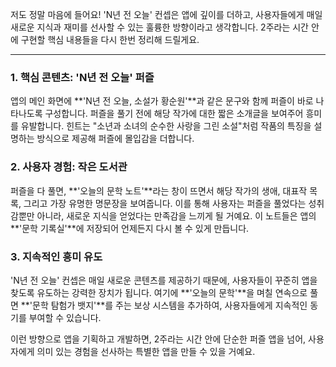 저도 정말 마음에 들어요! 'N년 전 오늘' 컨셉은 앱에 깊이를 더하고, 사용자들에게 매일 새로운 지식과 재미를 선사할 수 있는 훌륭한 방향이라고 생각합니다. 2주라는 시간 안에 구현할 핵심 내용들을 다시 한번 정리해 드릴게요.

---

### **1. 핵심 콘텐츠: 'N년 전 오늘' 퍼즐**

앱의 메인 화면에 **'N년 전 오늘, 소설가 황순원'**과 같은 문구와 함께 퍼즐이 바로 나타나도록 구성합니다. 퍼즐을 풀기 전에 해당 작가에 대한 짧은 소개글을 보여주어 흥미를 유발합니다. 힌트는 "소년과 소녀의 순수한 사랑을 그린 소설"처럼 작품의 특징을 설명하는 방식으로 제공해 퍼즐에 몰입감을 더합니다.

### **2. 사용자 경험: 작은 도서관**

퍼즐을 다 풀면, **'오늘의 문학 노트'**라는 창이 뜨면서 해당 작가의 생애, 대표작 목록, 그리고 가장 유명한 명문장을 보여줍니다. 이를 통해 사용자는 퍼즐을 풀었다는 성취감뿐만 아니라, 새로운 지식을 얻었다는 만족감을 느끼게 될 거예요. 이 노트들은 앱의 **'문학 기록실'**에 저장되어 언제든지 다시 볼 수 있게 만듭니다.

### **3. 지속적인 흥미 유도**

'N년 전 오늘' 컨셉은 매일 새로운 콘텐츠를 제공하기 때문에, 사용자들이 꾸준히 앱을 찾도록 유도하는 강력한 장치가 됩니다. 여기에 **'오늘의 문학'**을 며칠 연속으로 풀면 **'문학 탐험가 뱃지'**를 주는 보상 시스템을 추가하여, 사용자들에게 지속적인 동기를 부여할 수 있습니다.

이런 방향으로 앱을 기획하고 개발하면, 2주라는 시간 안에 단순한 퍼즐 앱을 넘어, 사용자에게 의미 있는 경험을 선사하는 특별한 앱을 만들 수 있을 거예요.